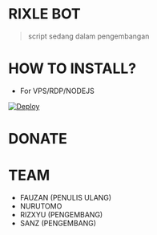 # RIXLE BOT

> script sedang dalam pengembangan

# HOW TO INSTALL?
* For VPS/RDP/NODEJS

[![Deploy](https://www.herokucdn.com/deploy/button.svg)](https://heroku.com/deploy?template=https://github.com/SanzGantengz/Tes-bot1)

# DONATE
# TEAM
* FAUZAN (PENULIS ULANG)
* NURUTOMO
* RIZXYU (PENGEMBANG)
* SANZ (PENGEMBANG)
